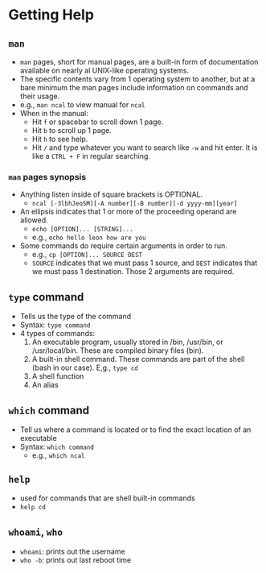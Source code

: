 # Getting Help

## `man`

- `man` pages, short for manual pages, are a built-in form of documentation available on nearly al UNIX-like operating systems.
- The specific contents vary from 1 operating system to another, but at a bare minimum the man pages include information on commands and their usage.
- e.g., `man ncal` to view manual for `ncal`
- When in the manual:
    - Hit `f` or spacebar to scroll down 1 page.
    - Hit `b` to scroll up 1 page.
    - Hit `h` to see help.
    - Hit `/` and type whatever you want to search like `-w` and hit enter. It is like a `CTRL + F` in regular searching.


### `man` pages synopsis

- Anything listen inside of square brackets is OPTIONAL.
    - `ncal [-3lbhJeoSM][-A number][-B number][-d yyyy-mm][year]`
- An ellipsis indicates that 1 or more of the proceeding operand are allowed.
    - `echo [OPTION]... [STRING]...`
    - e.g., `echo hello leon how are you`
- Some commands do require certain arguments in order to run.
    - e.g., `cp [OPTION]... SOURCE DEST`
    - `SOURCE` indicates that we must pass 1 source, and `DEST` indicates that we must pass 1 destination. Those 2 arguments are required.

## `type` command

- Tells us the type of the command
- Syntax: `type command`
- 4 types of commands:
    1. An executable program, usually stored in /bin, /usr/bin, or /usr/local/bin. These are compiled binary files (bin).
    2. A built-in shell command. These commands are part of the shell (bash in our case). E,g., `type cd`
    3. A shell function
    4. An alias

## `which` command

- Tell us where a command is located or to find the exact location of an executable
- Syntax: `which command`
    - e.g., `which ncal`

## `help`

- used for commands that are shell built-in commands
- `help cd`

## `whoami`, `who`

- `whoami`: prints out the username
- `who -b`: prints out last reboot time